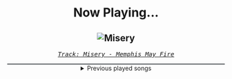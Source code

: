<div align="center"> 
<h1>Now Playing...</h1>

![Misery](https://i.scdn.co/image/ab67616d00001e0246d83295f3c5261fae37c483)
--
_<samp><a href="https://open.spotify.com/track/2SVbjw7sdiNjAvGpQ4eEai">Track: Misery - Memphis May Fire</a></samp>_

<div style="border: 1px #4B5054 solid"></div>
<details>
  <summary>
    Previous played songs
  </summary>
  <table>
    <thead>
      <tr>
        <th>
          Artist
        </th>
        <th>
          Song
        </th>
        <th>
          Link
        </th>
      </tr>
    </thead>
    <tbody>
      <tr><td>Memphis May Fire</td><td>Misery</td><td><a href="https://open.spotify.com/track/2SVbjw7sdiNjAvGpQ4eEai">https://open.spotify.com/track/2SVbjw7sdiNjAvGpQ4eEai</a></td></tr><tr><td>Rob Zombie</td><td>Dragula</td><td><a href="https://open.spotify.com/track/6Nm8h73ycDG2saCnZV8poF">https://open.spotify.com/track/6Nm8h73ycDG2saCnZV8poF</a></td></tr><tr><td>Adept</td><td>At Least Give Me My Dreams Back, You Negligent Whore!</td><td><a href="https://open.spotify.com/track/5YiZqG8WWYLjbhL5v9vbWw">https://open.spotify.com/track/5YiZqG8WWYLjbhL5v9vbWw</a></td></tr><tr><td>Shinedown</td><td>Enemies</td><td><a href="https://open.spotify.com/track/1SDl9wY1MqbpJQW0yKEWxL">https://open.spotify.com/track/1SDl9wY1MqbpJQW0yKEWxL</a></td></tr><tr><td>Escape the Fate</td><td>One For the Money</td><td><a href="https://open.spotify.com/track/77tR4iQgyQTAnhhuPik3ZP">https://open.spotify.com/track/77tR4iQgyQTAnhhuPik3ZP</a></td></tr><tr><td>Destroy//Create</td><td>Your Ghost…(été un)</td><td><a href="https://open.spotify.com/track/67apRpuDfI6vMtl6ZNVbFJ">https://open.spotify.com/track/67apRpuDfI6vMtl6ZNVbFJ</a></td></tr><tr><td>Fame on Fire</td><td>Golden Hour</td><td><a href="https://open.spotify.com/track/4jCUKWDm3zD4b1kmOTcc93">https://open.spotify.com/track/4jCUKWDm3zD4b1kmOTcc93</a></td></tr><tr><td>Falling In Reverse</td><td>Watch The World Burn</td><td><a href="https://open.spotify.com/track/4CiVz4bw7X1zjCaJ5ZwxUS">https://open.spotify.com/track/4CiVz4bw7X1zjCaJ5ZwxUS</a></td></tr><tr><td>Solence</td><td>Good F**King Music</td><td><a href="https://open.spotify.com/track/75qezFTBIjU7OkoWGeD10Z">https://open.spotify.com/track/75qezFTBIjU7OkoWGeD10Z</a></td></tr><tr><td>Motionless In White</td><td>Cyberhex</td><td><a href="https://open.spotify.com/track/2vNUATEUKbavRo2gMjHs2S">https://open.spotify.com/track/2vNUATEUKbavRo2gMjHs2S</a></td></tr><tr><td>Spiritbox</td><td>Circle With Me</td><td><a href="https://open.spotify.com/track/6I5zXzSDByTEmYZ7ePVQeB">https://open.spotify.com/track/6I5zXzSDByTEmYZ7ePVQeB</a></td></tr><tr><td>Bad Omens</td><td>Dethrone</td><td><a href="https://open.spotify.com/track/063enHR1mnhUpbb1rsQJOk">https://open.spotify.com/track/063enHR1mnhUpbb1rsQJOk</a></td></tr><tr><td>The Veer Union</td><td>In The Light Of Innocence</td><td><a href="https://open.spotify.com/track/3lOqKMANmDGUTtTBvCPyKf">https://open.spotify.com/track/3lOqKMANmDGUTtTBvCPyKf</a></td></tr><tr><td>The Veer Union</td><td>In The Light Of Innocence</td><td><a href="https://open.spotify.com/track/3lOqKMANmDGUTtTBvCPyKf">https://open.spotify.com/track/3lOqKMANmDGUTtTBvCPyKf</a></td></tr><tr><td>Godsmack</td><td>Lighting Up The Sky</td><td><a href="https://open.spotify.com/track/0AWIa92smCbQ3CVtTbTZJO">https://open.spotify.com/track/0AWIa92smCbQ3CVtTbTZJO</a></td></tr><tr><td>Korn</td><td>Coming Undone</td><td><a href="https://open.spotify.com/track/3o7TMr6RmIusYH7Kkg7ujR">https://open.spotify.com/track/3o7TMr6RmIusYH7Kkg7ujR</a></td></tr><tr><td>Godsmack</td><td>Let's Go</td><td><a href="https://open.spotify.com/track/1PBi7NkZfQxsgC9YojIzuK">https://open.spotify.com/track/1PBi7NkZfQxsgC9YojIzuK</a></td></tr><tr><td>Hollywood Undead</td><td>CHAOS</td><td><a href="https://open.spotify.com/track/7MKG6MvGpmE8qkdzXS4Rfe">https://open.spotify.com/track/7MKG6MvGpmE8qkdzXS4Rfe</a></td></tr><tr><td>Three Days Grace</td><td>Animal I Have Become</td><td><a href="https://open.spotify.com/track/5eFxwmqKrHpSQDOEIFYlgY">https://open.spotify.com/track/5eFxwmqKrHpSQDOEIFYlgY</a></td></tr><tr><td>Linkin Park</td><td>One Step Closer</td><td><a href="https://open.spotify.com/track/3K4HG9evC7dg3N0R9cYqk4">https://open.spotify.com/track/3K4HG9evC7dg3N0R9cYqk4</a></td></tr>
    </tbody>
  </table>
</details>

</div>
